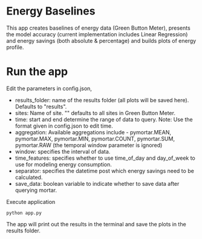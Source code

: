 # Energy Baselines

This app creates baselines of energy data (Green Button Meter), presents the model accuracy (current implementation includes Linear Regression) and energy savings (both absolute & percentage) and builds plots of energy profile.

# Run the app
Edit the parameters in config.json,
- results_folder: name of the results folder (all plots will be saved here). Defaults to "results".
- sites: Name of site. "" defaults to all sites in Green Button Meter. 
- time: start and end determine the range of data to query. Note: Use the format given in config.json to edit time.
- aggregation: Available aggregations include - pymortar.MEAN, pymortar.MAX, pymortar.MIN, pymortar.COUNT, pymortar.SUM, pymortar.RAW (the temporal window parameter is ignored)
- window: specifies the interval of data.
- time_features: specifies whether to use time_of_day and day_of_week to use for modeling energy consumption.
- separator: specifies the datetime post which energy savings need to be calculated.
- save_data: boolean variable to indicate whether to save data after querying mortar.

Execute application

```
python app.py
```

The app will print out the results in the terminal and save the plots in the results folder.
